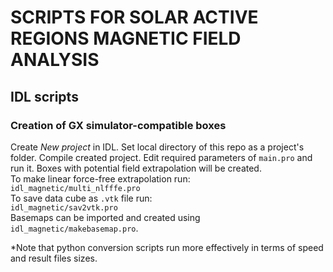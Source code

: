 # SCRIPTS FOR SOLAR ACTIVE REGIONS MAGNETIC FIELD ANALYSIS

## IDL scripts  
### Creation of GX simulator-compatible boxes  
Create *New project* in IDL. Set local directory of this repo as a project's folder. 
Compile created project. Edit required parameters of `main.pro` and run it. Boxes with potential field 
extrapolation will be created.  
To make linear force-free extrapolation run:  
`idl_magnetic/multi_nlfffe.pro`  
To save data cube as `.vtk` file run:  
`idl_magnetic/sav2vtk.pro`  
Basemaps can be imported and created using `idl_magnetic/makebasemap.pro`.  

*Note that python conversion scripts run more effectively in terms of speed and result files sizes.
